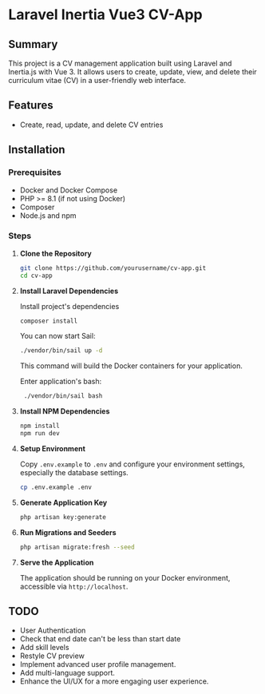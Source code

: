 # Laravel Inertia Vue3 CV-App

## Summary

This project is a CV management application built using Laravel and Inertia.js with Vue 3. It allows users to create, update, view, and delete their curriculum vitae (CV) in a user-friendly web interface.

## Features
- Create, read, update, and delete CV entries

## Installation

### Prerequisites

- Docker and Docker Compose
- PHP >= 8.1 (if not using Docker)
- Composer
- Node.js and npm

### Steps

1. **Clone the Repository**

    ```bash
    git clone https://github.com/yourusername/cv-app.git
    cd cv-app
    ```

2. **Install Laravel Dependencies**

    Install project's dependencies

    ```bash
    composer install
    ```

   You can now start Sail:

    ```bash
    ./vendor/bin/sail up -d
    ```

   This command will build the Docker containers for your application. 

   Enter application's bash:
   ```bash
    ./vendor/bin/sail bash
    ```

3. **Install NPM Dependencies**

    ```bash
    npm install
    npm run dev
    ```

4. **Setup Environment**

   Copy `.env.example` to `.env` and configure your environment settings, especially the database settings.

    ```bash
    cp .env.example .env
    ```

5. **Generate Application Key**

    ```bash
    php artisan key:generate
    ```

6. **Run Migrations and Seeders**

    ```bash
    php artisan migrate:fresh --seed
    ```

7. **Serve the Application**

   The application should be running on your Docker environment, accessible via `http://localhost`.

## TODO

- User Authentication
- Check that end date can't be less than start date
- Add skill levels
- Restyle CV preview
- Implement advanced user profile management.
- Add multi-language support.
- Enhance the UI/UX for a more engaging user experience.
